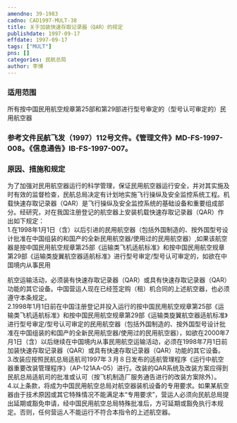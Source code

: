 ```yaml
---
amendno: 39-1983  
cadno: CAD1997-MULT-38  
title: 关于加装快速存取记录器（QAR）的规定  
publishdate: 1997-09-17  
effdate: 1997-09-17  
tags: ["MULT"]  
pns: []  
categories: 民航总局  
author: 李博  
---
```

  
### 适用范围  
所有按中国民用航空规章第25部和第29部进行型号审定的（型号认可审定的）民用航空器  
  
<!--more-->  
### 参考文件民航飞发（1997）112号文件。《管理文件》MD-FS-1997-008。《信息通告》IB-FS-1997-007。  
  
### 原因、措施和规定  
为了加强对民用航空器运行的科学管理，保证民用航空器运行安全，并对其实施及时有效的监督检查，民航总局决定有计划地实施飞行操纵及安全监控系统工程。机载快速存取记录器（QAR）是飞行操纵及安全监控系统的基础设备和重要组成部分。经研究，对在我国注册登记的航空器上安装机载快速存取记录器（QAR）作出如下规定：  
    1.在1998年1月1日（含）以后引进的民用航空器（包括外国制造的、按外国型号设计批准在中国组装的和国产的全新民用航空器/使用过的民用航空器）,如果该航空器是按中国民用航空规章第25部《运输类飞机适航标准》和按中国民用航空规章第29部《运输类旋翼航空器适航标准》进行型号审定/型号认可审定的，如欲在中国境内从事民用  
      
航空运输活动，必须装有快速存取记录器（QAR）或具有快速存取记录器（QAR）功能的其它设备。中国营运人现在已经签定购（租）机合同的上述航空器，也必须遵守本条规定。  
2.1998年1月1日前在中国注册登记并投入运行的按中国民用航空规章第25部《运输类飞机适航标准》和按中国民用航空规章第29部《运输类旋翼航空器适航标准》进行型号审定/型号认可审定的民用航空器（包括外国制造的、按外国型号设计批准在中国组装的和国产的全新民用航空器/使用过的民用航空器），如欲在2000年7月1日（含）以后继续在中国境内从事民用航空运输活动，必须在1998年7月1日前加装快速存取记录器（QAR）或具有快速存取记录器（QAR）功能的其它设备。  
    3.改装应按照民航总局适航司1997年３月８日发布的适航管理程序《运行中航空器重要改装管理程序》（AP-121AA-05）进行。改装的QAR系统及改装方案应得到民航总局适航司的批准或认可（按飞机制造厂服务通告进行的改装方案除外）。  
    4.以上条款，将成为中国民用航空总局对航空器装机设备的专用要求。如果某航空器由于技术原因或其它特殊情况不能满足本“专用要求”，营运人必须向民航总局提出延期或豁免申请，经中国民用航空总局特殊批准后，方可延期或豁免执行本规定。否则，任何营运人不能运行不符合本指令的上述航空器。  
  
